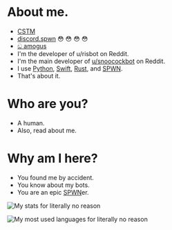 # About me.
- [CSTM](https://github.com/Deltara3/CSTM)
- [discord.spwn](https://github.com/Deltara3/discord.spwn) :flushed: :flushed: :flushed: :flushed:
- [ඞ amogus](https://github.com/Deltara3/amogus)
- I'm the developer of u/risbot on Reddit.
- I'm the main developer of [u/snoocockbot](https://github.com/Deltara3/snoocockbot) on Reddit.
- I use [Python](https://github.com/python/cpython), [Swift](https://github.com/apple/swift), [Rust](https://github.com/rust-lang/rust), and [SPWN](https://github.com/Spu7Nix/SPWN-language).
- That's about it.

# Who are you?

- A human.
- Also, read about me.

# Why am I here?

- You found me by accident.
- You know about my bots.
- You are an epic [SPWN](http://github.com/Spu7Nix/SPWN-Language)er.

![My stats for literally no reason](https://github-readme-stats.vercel.app/api?username=Deltara3&theme=vue-dark&show_icons=true&count_private=true)

![My most used languages for literally no reason](https://github-readme-stats.vercel.app/api/top-langs/?username=Deltara3&theme=vue-dark&layout=compact)
